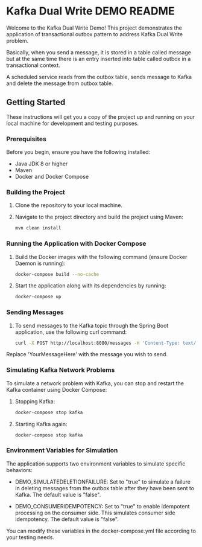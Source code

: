 # Kafka Dual Write DEMO README

Welcome to the Kafka Dual Write Demo! This project demonstrates the application of transactional outbox pattern to address Kafka Dual Write problem.

Basically, when you send a message, it is stored in a table called message but at the same time there is an entry inserted into table called outbox in a  transactional context. 

A scheduled service reads from the outbox table, sends message to Kafka and delete the message from outbox table.

## Getting Started

These instructions will get you a copy of the project up and running on your local machine for development and testing purposes.

### Prerequisites

Before you begin, ensure you have the following installed:

- Java JDK 8 or higher
- Maven
- Docker and Docker Compose

### Building the Project

1. Clone the repository to your local machine.
2. Navigate to the project directory and build the project using Maven:

   ```sh
   mvn clean install

### Running the Application with Docker Compose

1. Build the Docker images with the following command (ensure Docker Daemon is running):

   ```sh
   docker-compose build --no-cache

2. Start the application along with its dependencies by running:

   ```sh
   docker-compose up

### Sending Messages

1. To send messages to the Kafka topic through the Spring Boot application, use the following curl command:

   ```sh
   curl -X POST http://localhost:8080/messages -H 'Content-Type: text/plain' -d 'YourMessageHere'

Replace 'YourMessageHere' with the message you wish to send.

### Simulating Kafka Network Problems
To simulate a network problem with Kafka, you can stop and restart the Kafka container using Docker Compose:

1. Stopping Kafka:

   ```sh
   docker-compose stop kafka

2. Starting Kafka again:

   ```sh
   docker-compose stop kafka

### Environment Variables for Simulation
The application supports two environment variables to simulate specific behaviors:

* DEMO_SIMULATEDELETIONFAILURE: Set to "true" to simulate a failure in deleting messages from the outbox table after they have been sent to Kafka. The default value is "false".

* DEMO_CONSUMERIDEMPOTENCY: Set to "true" to enable idempotent processing on the consumer side. This simulates consumer side idempotency. The default value is "false".

You can modify these variables in the docker-compose.yml file according to your testing needs.